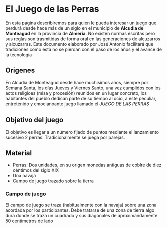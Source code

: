 
<link rel="stylesheet" type="text/css" href="estilo.css" media="screen" />

# El Juego de las Perras 

En esta página describiremos para quien le pueda interesar un juego que perdurá desde hace más de un siglo en el municipio de **Alcudia de Monteagud** en la provincia de **Almería**. No existen normas escritas pero sus reglas son trasmitidas de forma oral en las generaciones de alcuzarros y alcuzarras. Este documento elaborado por José Antonio facilitará que tradiciones como esta no se pierdan con el paso de los años y el avance de la tecnología

## Origenes

En Alcudia de Monteagud desde hace muchisimos años, siempre por Semana Santa, los días Jueves y Viernes Santo, una vez cumplidos con los actos religioes (misa y procesión) reunidos en un lugar concreto, los habitantes del pueblo dedican parte de su tiempo al ocio, a este peculiar, entretenido y emocianoante juego llamado el *JUEGO DE LAS PERRAS*


## Objetivo del juego

El objetivo es llegar a un número fijado de puntos mediante el lanzamiento sucesivo 2 perras. Tradicionalmente se juega por parejas.

## Material

- Perras: Dos unidades, en su origen monedas antiguas de coblre de diez céntimos del siglo XIX
- Una navaja
- Campo de juego trazado sobre la tierra


### Campo de juego

El campo de juego se traza (habitualmente con la navaja) sobre una zona acordada por los participantes. Debe tratarse de una zona de tierra algo dura donde se traza un cuadrado  y sus diagonales de aproximandamente 50 centímetros de lado
